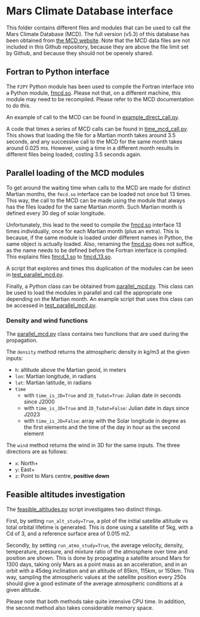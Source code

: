 # Mars Climate Database interface

This folder contains different files and modules that can be used to call the Mars Climate Database (MCD).
The full version (v5.3) of this database has been obtained from [the MCD website](http://www-mars.lmd.jussieu.fr/mars/access.html).
Note that the MCD data files are not included in this Github repository, because they are above the file limit set by Github, and because they should not be openely shared.

## Fortran to Python interface
The `F2PY` Python module has been used to compile the Fortran interface into a Python module, [fmcd.so](fmcd.so).
Please not that, on a different machine, this module may need to be recompiled. Please refer to the MCD documentation to do this.

An example of call to the MCD can be found in [example_direct_call.py](example_direct_call.py).

A code that times a series of MCD calls can be found in [time_mcd_call.py](time_mcd_call.py).
This shows that loading the file for a Martian month takes around 3.5 seconds, and any successive call to the MCD for the same month takes around 0.025 ms.
However, using a time in a different month results in different files being loaded, costing 3.5 seconds again.

## Parallel loading of the MCD modules
To get around the waiting time when calls to the MCD are made for distinct Martian months, the `fmcd.so` interface can be loaded not once but 13 times.
This way, the call to the MCD can be made using the module that always has the files loaded for the same Martian month.
Such Martian month is defined every 30 deg of solar longitude.

Unfortunately, this lead to the need to compile the [fmcd.so](fmcd.so) interface 13 times individually, once for each Martian month (plus an extra).
This is because, if the same module is loaded under different names in Python, the same object is actually loaded.
Also, renaming the [fmcd.so](fmcd.so) does not suffice, as the name needs to be defined before the Fortran interface is compiled.
This explains files [fmcd_1.so](fmcd_1.so) to [fmcd_13.so](fmcd_13.so).

A script that explores and times this duplication of the modules can be seen in [test_parallel_mcd.py](test_parallel_mcd.py).

Finally, a Python class can be obtained from [parallel_mcd.py](parallel_mcd.py).
This class can be used to load the modules in parallel and call the appropriate one depending on the Martian month.
An example script that uses this class can be accessed in [test_parallel_mcd.py](test_parallel_mcd.py).

### Density and wind functions
The [parallel_mcd.py](parallel_mcd.py) class contains two functions that are used during the propagation. 

The `density` method returns the atmospheric density in kg/m3 at the given inputs:
 * `h`: altitude above the Martian geoid, in meters
 * `lon`: Martian longitude, in radians
 * `lat`: Martian latitude, in radians
 * `time`
   * with `time_is_JD=True` and `JD_Tudat=True`: Julian date in seconds since J2000
   * with `time_is_JD=True` and `JD_Tudat=False`: Julian date in days since J2023
   * with `time_is_JD=False`: array with the Solar longitude in degree as the first elements and the time of the day in hour as the second element

The `wind` method returns the wind in 3D for the same inputs. The three directions are as follows:
 * `x`: North+
 * `y`: East+
 * `z`: Point to Mars centre, **positive down**

## Feasible altitudes investigation
The [feasible_altitudes.py](feasible_altitudes.py) script investigates two distinct things.

First, by setting `run_alt_study=True`, a plot of the initial satellite altitude vs total orbital lifetime is generated. This is done using a satellite of 5kg, with a Cd of 3, and a reference surface area of 0.015 m2.

Secondly, by setting `run_atmo_study=True`, the average velocity, density, temperature, pressure, and mixture ratio of the atmosphere over time and position are shown.
This is done by propagating a satellite around Mars for 1300 days, taking only Mars as a point mass as an acceleration, and in an orbit with a 45deg inclination and an altitude of 85km, 115km, or 150km. This way, sampling the atmospheric values at the satellite position every 250s should give a good estimate of the average atmospheric conditions at a given altitude.

Please note that both methods take quite intensive CPU time. In addition, the second method also takes considerable memory space.